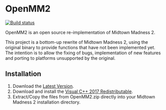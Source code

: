 # OpenMM2

[![Build status](https://ci.appveyor.com/api/projects/status/xahrpn8fefb5cwfx?svg=true)](https://ci.appveyor.com/project/0x1F9F1/openmm2)

OpenMM2 is an open source re-implementation of Midtown Madness 2.

This project is a bottom-up rewrite of Midtown Madness 2,
using the original binary to provide functions that have not been implemented yet.
The intention is to allow the fixing of bugs, implementation of new
features and porting to platforms unsupported by the original.

## Installation
1. Download the [Latest Version](https://ci.appveyor.com/api/projects/0x1F9F1/OpenMM2/artifacts/build/OpenMM2.zip).
2. Download and install the [Visual C++ 2017 Redistributable](https://go.microsoft.com/fwlink/?LinkId=746571).
3. Extract/Copy the files from OpenMM2.zip directly into your Midtown Madness 2 installation directory.
